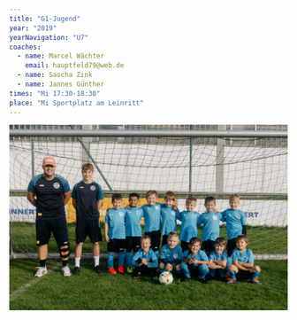 ```yaml
---
title: "G1-Jugend"
year: "2019"
yearNavigation: "U7"
coaches:
  - name: Marcel Wächter
    email: hauptfeld79@web.de
  - name: Sascha Zink
  - name: Jannes Günther   
times: "Mi 17:30-18:30"
place: "Mi Sportplatz am Leinritt"
---
```


![Die Mannschaft beim Hallenturnier](../../assets/g1.jpg)

